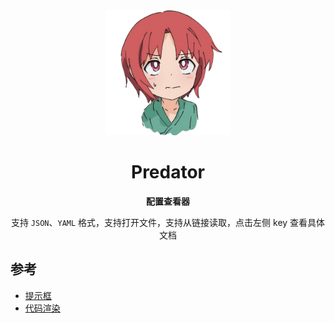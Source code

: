 <div style="text-align: center">

<img src="public/logo.png" alt="logo" width="200" />

# Predator

**配置查看器**

支持 <code>JSON</code>、<code>YAML</code> 格式，支持打开文件，支持从链接读取，点击左侧 key 查看具体文档

</div>

## 参考

- [提示框](https://vue-sonner.robertshaw.id/)
- [代码渲染](https://shiki.tmrs.site/guide/future#gethighlighter-createhighlighter)